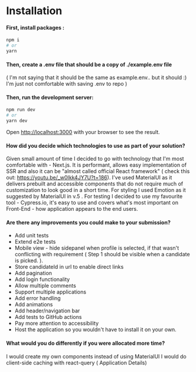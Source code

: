# Installation

#### First, install packages :

```bash
npm i
# or
yarn
```

#### Then, create a .env file that should be a copy of ./example.env file

( I'm not saying that it should be the same as example.env.. but it should :) I'm just not comfortable with saving .env to repo )

#### Then, run the development server:

```bash
npm run dev
# or
yarn dev
```

Open [http://localhost:3000](http://localhost:3000) with your browser to see the result.

#### How did you decide which technologies to use as part of your solution?

Given small amount of time I decided to go with technology that I'm most comfortable with - Next.js.
It is performant, allows easy implementation of SSR and also it can be "almost called official React framework" ( check this out: https://youtu.be/_w0Ikk4JY7U?t=186).
I've used MaterialUI as it delivers prebuilt and accessible components that do not require much of customization to look good in a short time.
For styling I used Emotion as it suggested by MaterialUI in v.5 .
For testing I decided to use my favourite tool - Cypress.io, it's easy to use and covers what's most important on Front-End - how application appears to the end users.

#### Are there any improvements you could make to your submission?

- Add unit tests
- Extend e2e tests
- Mobile view - hide sidepanel when profile is selected, if that wasn't conflicting with requirement ( Step 1 should be visible when a candidate is picked. ).
- Store candidateId in url to enable direct links
- Add pagination
- Add login functionality
- Allow multiple comments
- Support multiple applications
- Add error handling
- Add animations
- Add header/navigation bar
- Add tests to GitHub actions
- Pay more attention to accessibility
- Host the application so you wouldn't have to install it on your own.

#### What would you do differently if you were allocated more time?

I would create my own components instead of using MaterialUI
I would do client-side caching with react-query ( Application Details)
